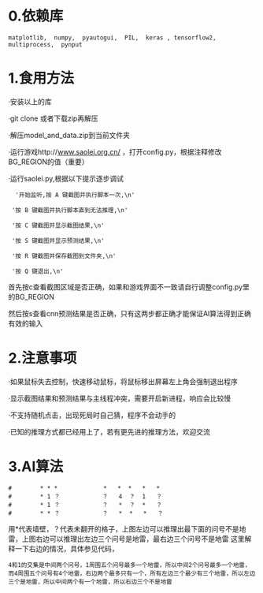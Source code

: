 
# 0.依赖库
	matplotlib,  numpy,  pyautogui,  PIL,  keras , tensorflow2,  multiprocess,  pynput

# 1.食用方法
·安装以上的库

·git clone 或者下载zip再解压

·解压model_and_data.zip到当前文件夹

·运行游戏http://www.saolei.org.cn/ ，打开config.py，根据注释修改BG_REGION的值（重要）

·运行saolei.py,根据以下提示逐步调试

	  '开始监听,按 A 键截图并执行脚本一次,\n'
  
 	 '按 B 键截图并执行脚本直到无法推理,\n'
  
 	 '按 C 键截图并显示截图结果,\n'
  
 	 '按 S 键截图并显示预测结果,\n'
  
  	 '按 R 键截图并保存截图到文件夹,\n'
  
 	 '按 Q 键退出,\n'

首先按c查看截图区域是否正确，如果和游戏界面不一致请自行调整config.py里的BG_REGION

然后按s查看cnn预测结果是否正确，只有这两步都正确才能保证AI算法得到正确有效的输入

# 2.注意事项
·如果鼠标失去控制，快速移动鼠标，将鼠标移出屏幕左上角会强制退出程序

·显示截图结果和预测结果与主线程冲突，需要开启新进程，响应会比较慢

·不支持随机点击，出现死局时自己猜，程序不会动手的

·已知的推理方式都已经用上了，若有更先进的推理方法，欢迎交流

# 3.AI算法
	#        * * *             *   *  *   *   *
	#        * 1 ？            ？   4  ？  1   ？
	#        * 1 ？            ？   *  ？  *   ？
	#        * * ？            ？   *  *   *   ？
用*代表墙壁，？代表未翻开的格子，上图左边可以推理出最下面的问号不是地雷，上图右边可以推理出左边三个问号是地雷，最右边三个问号不是地雷
这里解释一下右边的情况，具体参见代码，

	4和1的交集是中间两个问号，1周围五个问号最多一个地雷，所以中间2个问号最多一个地雷，
	而4周围五个问号有4个地雷，右边两个最多只有一个，所有左边三个最少有三个地雷，所以左边三个是地雷，所以中间两个有一个地雷，所以右边三个不是地雷
